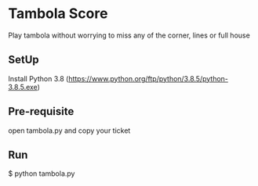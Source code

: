 # Tambola Score

Play tambola without worrying to miss any of the corner, lines or full house

## SetUp

Install Python 3.8 (https://www.python.org/ftp/python/3.8.5/python-3.8.5.exe)

## Pre-requisite

open tambola.py and copy your ticket 
## Run

$ python tambola.py

## 
